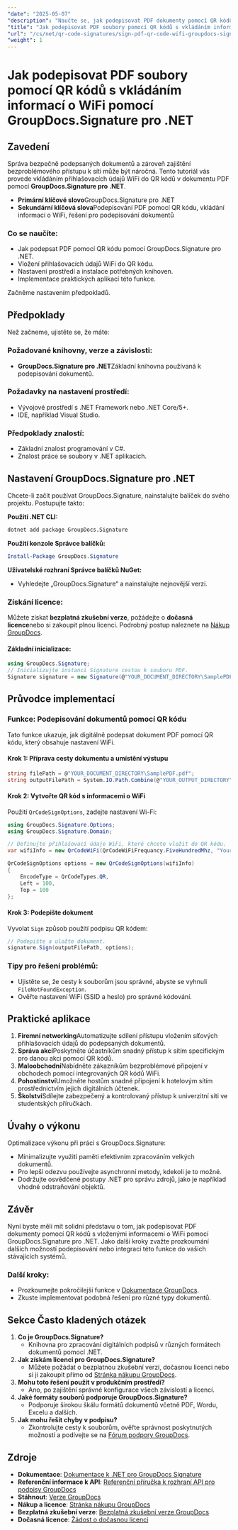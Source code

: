```yaml
---
"date": "2025-05-07"
"description": "Naučte se, jak podepisovat PDF dokumenty pomocí QR kódů, které obsahují přihlašovací údaje WiFi, s využitím GroupDocs.Signature pro .NET. Zefektivněte proces podepisování dokumentů."
"title": "Jak podepisovat PDF soubory pomocí QR kódů s vkládáním informací o WiFi pomocí GroupDocs.Signature pro .NET"
"url": "/cs/net/qr-code-signatures/sign-pdf-qr-code-wifi-groupdocs-signature-net/"
"weight": 1
---
```


# Jak podepisovat PDF soubory pomocí QR kódů s vkládáním informací o WiFi pomocí GroupDocs.Signature pro .NET

## Zavedení

Správa bezpečně podepsaných dokumentů a zároveň zajištění bezproblémového přístupu k síti může být náročná. Tento tutoriál vás provede vkládáním přihlašovacích údajů WiFi do QR kódů v dokumentu PDF pomocí **GroupDocs.Signature pro .NET**.

- **Primární klíčové slovo**GroupDocs.Signature pro .NET
- **Sekundární klíčová slova**Podepisování PDF pomocí QR kódu, vkládání informací o WiFi, řešení pro podepisování dokumentů

### Co se naučíte:

- Jak podepsat PDF pomocí QR kódu pomocí GroupDocs.Signature pro .NET.
- Vložení přihlašovacích údajů WiFi do QR kódu.
- Nastavení prostředí a instalace potřebných knihoven.
- Implementace praktických aplikací této funkce.

Začněme nastavením předpokladů.

## Předpoklady

Než začneme, ujistěte se, že máte:

### Požadované knihovny, verze a závislosti:
- **GroupDocs.Signature pro .NET**Základní knihovna používaná k podepisování dokumentů.

### Požadavky na nastavení prostředí:
- Vývojové prostředí s .NET Framework nebo .NET Core/5+.
- IDE, například Visual Studio.

### Předpoklady znalostí:
- Základní znalost programování v C#.
- Znalost práce se soubory v .NET aplikacích.

## Nastavení GroupDocs.Signature pro .NET

Chcete-li začít používat GroupDocs.Signature, nainstalujte balíček do svého projektu. Postupujte takto:

**Použití .NET CLI:**

```bash
dotnet add package GroupDocs.Signature
```

**Použití konzole Správce balíčků:**

```powershell
Install-Package GroupDocs.Signature
```

**Uživatelské rozhraní Správce balíčků NuGet:**
- Vyhledejte „GroupDocs.Signature“ a nainstalujte nejnovější verzi.

### Získání licence:
Můžete získat **bezplatná zkušební verze**, požádejte o **dočasná licence**nebo si zakoupit plnou licenci. Podrobný postup naleznete na [Nákup GroupDocs](https://purchase.groupdocs.com/buy).

#### Základní inicializace:

```csharp
using GroupDocs.Signature;
// Inicializujte instanci Signature cestou k souboru PDF.
Signature signature = new Signature(@"YOUR_DOCUMENT_DIRECTORY\SamplePDF.pdf");
```

## Průvodce implementací

### Funkce: Podepisování dokumentů pomocí QR kódu

Tato funkce ukazuje, jak digitálně podepsat dokument PDF pomocí QR kódu, který obsahuje nastavení WiFi.

#### Krok 1: Příprava cesty dokumentu a umístění výstupu
```csharp
string filePath = @"YOUR_DOCUMENT_DIRECTORY\SamplePDF.pdf";
string outputFilePath = System.IO.Path.Combine(@"YOUR_OUTPUT_DIRECTORY", "SignedSamplePDF.pdf");
```

#### Krok 2: Vytvořte QR kód s informacemi o WiFi

Použití `QrCodeSignOptions`, zadejte nastavení Wi-Fi:

```csharp
using GroupDocs.Signature.Options;
using GroupDocs.Signature.Domain;

// Definujte přihlašovací údaje WiFi, které chcete vložit do QR kódu.
var wifiInfo = new QrCodeWiFi(QrCodeWiFiFrequancy.FiveHundredMhz, "YourNetworkSSID", "password");

QrCodeSignOptions options = new QrCodeSignOptions(wifiInfo)
{
    EncodeType = QrCodeTypes.QR,
    Left = 100,
    Top = 100
};
```

#### Krok 3: Podepište dokument

Vyvolat `Sign` způsob použití podpisu QR kódem:

```csharp
// Podepište a uložte dokument.
signature.Sign(outputFilePath, options);
```

### Tipy pro řešení problémů:
- Ujistěte se, že cesty k souborům jsou správné, abyste se vyhnuli `FileNotFoundException`.
- Ověřte nastavení WiFi (SSID a heslo) pro správné kódování.

## Praktické aplikace

1. **Firemní networking**Automatizujte sdílení přístupu vložením síťových přihlašovacích údajů do podepsaných dokumentů.
2. **Správa akcí**Poskytněte účastníkům snadný přístup k sítím specifickým pro danou akci pomocí QR kódů.
3. **Maloobchodní**Nabídněte zákazníkům bezproblémové připojení v obchodech pomocí integrovaných QR kódů WiFi.
4. **Pohostinství**Umožněte hostům snadné připojení k hotelovým sítím prostřednictvím jejich digitálních účtenek.
5. **Školství**Sdílejte zabezpečený a kontrolovaný přístup k univerzitní síti ve studentských příručkách.

## Úvahy o výkonu

Optimalizace výkonu při práci s GroupDocs.Signature:

- Minimalizujte využití paměti efektivním zpracováním velkých dokumentů.
- Pro lepší odezvu používejte asynchronní metody, kdekoli je to možné.
- Dodržujte osvědčené postupy .NET pro správu zdrojů, jako je například vhodné odstraňování objektů.

## Závěr

Nyní byste měli mít solidní představu o tom, jak podepisovat PDF dokumenty pomocí QR kódů s vloženými informacemi o WiFi pomocí GroupDocs.Signature pro .NET. Jako další kroky zvažte prozkoumání dalších možností podepisování nebo integraci této funkce do vašich stávajících systémů.

### Další kroky:
- Prozkoumejte pokročilejší funkce v [Dokumentace GroupDocs](https://docs.groupdocs.com/signature/net/).
- Zkuste implementovat podobná řešení pro různé typy dokumentů.

## Sekce Často kladených otázek

1. **Co je GroupDocs.Signature?**
   - Knihovna pro zpracování digitálních podpisů v různých formátech dokumentů pomocí .NET.
2. **Jak získám licenci pro GroupDocs.Signature?**
   - Můžete požádat o bezplatnou zkušební verzi, dočasnou licenci nebo si ji zakoupit přímo od [Stránka nákupu GroupDocs](https://purchase.groupdocs.com/buy).
3. **Mohu toto řešení použít v produkčním prostředí?**
   - Ano, po zajištění správné konfigurace všech závislostí a licencí.
4. **Jaké formáty souborů podporuje GroupDocs.Signature?**
   - Podporuje širokou škálu formátů dokumentů včetně PDF, Wordu, Excelu a dalších.
5. **Jak mohu řešit chyby v podpisu?**
   - Zkontrolujte cesty k souborům, ověřte správnost poskytnutých možností a podívejte se na [Fórum podpory GroupDocs](https://forum.groupdocs.com/c/signature/).

## Zdroje
- **Dokumentace**: [Dokumentace k .NET pro GroupDocs Signature](https://docs.groupdocs.com/signature/net/)
- **Referenční informace k API**: [Referenční příručka k rozhraní API pro podpisy GroupDocs](https://reference.groupdocs.com/signature/net/)
- **Stáhnout**: [Verze GroupDocs](https://releases.groupdocs.com/signature/net/)
- **Nákup a licence**: [Stránka nákupu GroupDocs](https://purchase.groupdocs.com/buy)
- **Bezplatná zkušební verze**: [Bezplatná zkušební verze GroupDocs](https://releases.groupdocs.com/signature/net/)
- **Dočasná licence**: [Žádost o dočasnou licenci](https://purchase.groupdocs.com/temporary-license/)